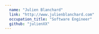 ```yaml
---
  name: "Julien Blanchard"
  link: "http://www.julienblanchard.com"
  occupation_title: "Software Engineer"
  github: "julienXX"
---
```


